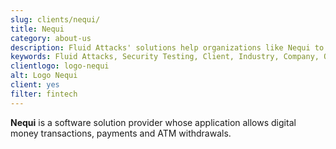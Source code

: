 ```yaml
---
slug: clients/nequi/
title: Nequi
category: about-us
description: Fluid Attacks' solutions help organizations like Nequi to identify security vulnerabilities in their systems and manage their attack surfaces.
keywords: Fluid Attacks, Security Testing, Client, Industry, Company, Organization, Pentesting, Ethical Hacking, Nequi
clientlogo: logo-nequi
alt: Logo Nequi
client: yes
filter: fintech
---
```


**Nequi** is a software solution provider
whose application allows digital money transactions,
payments and ATM withdrawals.
